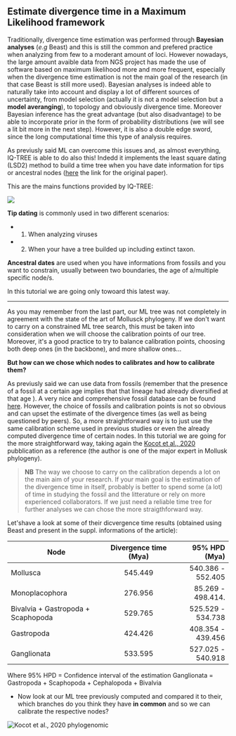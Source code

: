 ## Estimate divergence time in a Maximum Likelihood framework

Traditionally, divergence time estimation was performed through **Bayesian analyses** (*e.g* Beast) and this is still the common and prefered practice when analyzing from few to a moderant amount of loci. However nowadays, the large amount avaible data from NGS project has made the use of software based on maximum likelihood more and more frequent, especially when the divergence time estimation is not the main goal of the research (in that case Beast is still more used). Bayesian analyses is indeed able to naturally take into account and display a lot of different sources of uncertainty, from model selection (actually it is not a model selection but a  **model averanging**), to topology and obviously divergence time. Moreover Bayesian inference has the great advantage (but also disadvantage) to be able to incorporate prior in the form of probability distributions (we will see a lit bit more in the next step). However, it is also a double edge sword, since the long computational time this type of analysis requires.

As previusly said ML can overcome this issues and, as almost everything, IQ-TREE is able to do also this! Indedd it implements the least square dating (LSD2) method to build a time tree when you have date information for tips or ancestral nodes ([here](https://academic.oup.com/sysbio/article/65/1/82/2461506) the link for the original paper).

This are the mains functions provided by IQ-TREE:

![](https://github.com/for-giobbe/phy/blob/master/2021/Images/LSD.png)

**Tip dating** is commonly used in two different scenarios:

 * 1. When analyzing viruses
 * 2. When your have a tree builded up including extinct taxon.

**Ancestral dates** are used when you have informations from fossils and you want to constrain, usually between two boundaries, the age of a/multiple specific node/s.

In this tutorial we are going only towoard this latest way.

---

As you may remember from the last part, our ML tree was not completely in agreement with the state of the art of Mollusck phylogeny. If we don't want to carry on a constrained ML tree search, this must be taken into consideration when we will choose the calibration points of our tree. Moreover, it's a good practice to try to balance calibration points, choosing both deep ones (in the backbone), and more shallow ones...

**But how can we chose which nodes to calibrates and how to calibrate them?**

As previusly said we can use data from fossils (remember that the presence of a fossil at a certain age implies that that lineage had already diversified at that age ). A very nice and comprehensive fossil database can be found [here](http://fossilworks.org/bridge.pl). However, the choice of fossils and calibration points is not so obvious and can upset the estimate of the divergence times (as well as being questioned by peers). So, a more straightforward way is to just use the same calibration scheme used in previous studies or even the already computed divergence time of certain nodes. In this tutorial we are going for the more straightforward way, taking again the [Kocot et al., 2020](https://www.nature.com/articles/s41598-019-56728-w) pubblication as a reference (the author is one of the major expert in Mollusk phylogeny).

>**NB** The way we choose to carry on the calibration depends a lot on the main aim of your research. If your main goal is the estimation of the divergence time in itself, probably is better to spend some (a lot) of time in studying the fossil and the litterature or rely on more experienced collaborators. If we just need a reliable time tree for further analyses we can chose the more straigthforward way.

Let'shave a look at some of their dicvergence time results (obtained using Beast and present in the suppl. informations of the article):

| Node                              | Divergence time (Mya)    | 95% HPD (Mya)     |
| ----------------------------------|:------------------------:| -----------------:|
| Mollusca                          | 545.449                  | 540.386 - 552.405 |
| Monoplacophora                    | 276.956                  | 85.269 - 498.414. |
| Bivalvia + Gastropoda + Scaphopoda| 529.765                  | 525.529 - 534.738 |
| Gastropoda                        | 424.426                  | 408.354 - 439.456 |
| Ganglionata                       | 533.595                  | 527.025 - 540.918 |

Where 95% HPD = Confidence interval of the estimation
Ganglionata = Gastropoda + Scaphopoda + Cephalopoda + Bivalvia

 * Now look at our ML tree previously computed and compared it to their, which branches do you think they have **in common** and so we can calibrate the respective nodes?

![Kocot et al., 2020 phylogenomic](https://github.com/for-giobbe/phy/blob/master/2021/Images/Kocot_et.al_2020.png=100x20)
